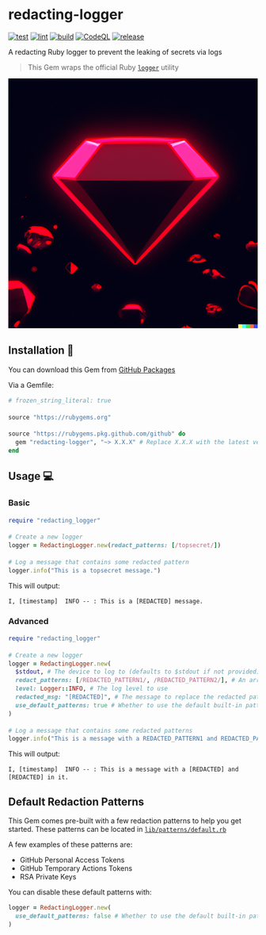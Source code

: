 # redacting-logger

[![test](https://github.com/github/redacting-logger/actions/workflows/test.yml/badge.svg)](https://github.com/github/redacting-logger/actions/workflows/test.yml) [![lint](https://github.com/github/redacting-logger/actions/workflows/lint.yml/badge.svg)](https://github.com/github/redacting-logger/actions/workflows/lint.yml) [![build](https://github.com/github/redacting-logger/actions/workflows/build.yml/badge.svg)](https://github.com/github/redacting-logger/actions/workflows/build.yml) [![CodeQL](https://github.com/github/redacting-logger/actions/workflows/codeql-analysis.yml/badge.svg)](https://github.com/github/redacting-logger/actions/workflows/codeql-analysis.yml) [![release](https://github.com/github/redacting-logger/actions/workflows/release.yml/badge.svg)](https://github.com/github/redacting-logger/actions/workflows/release.yml)

A redacting Ruby logger to prevent the leaking of secrets via logs

> This Gem wraps the official Ruby [`logger`](https://github.com/ruby/logger) utility

![Gem](docs/assets/gem.png)

## Installation 💎

You can download this Gem from [GitHub Packages](https://github.com/github/redacting-logger/pkgs/rubygems/redacting-logger)

Via a Gemfile:

```ruby
# frozen_string_literal: true

source "https://rubygems.org"

source "https://rubygems.pkg.github.com/github" do
  gem "redacting-logger", "~> X.X.X" # Replace X.X.X with the latest version
end
```

## Usage 💻

### Basic

```ruby
require "redacting_logger"

# Create a new logger
logger = RedactingLogger.new(redact_patterns: [/topsecret/])

# Log a message that contains some redacted pattern
logger.info("This is a topsecret message.")
```

This will output:

```text
I, [timestamp]  INFO -- : This is a [REDACTED] message.
```

### Advanced

```ruby
require "redacting_logger"

# Create a new logger
logger = RedactingLogger.new(
  $stdout, # The device to log to (defaults to $stdout if not provided)
  redact_patterns: [/REDACTED_PATTERN1/, /REDACTED_PATTERN2/], # An array of Regexp patterns to redact from the logs
  level: Logger::INFO, # The log level to use
  redacted_msg: "[REDACTED]", # The message to replace the redacted patterns with
  use_default_patterns: true # Whether to use the default built-in patterns or not
)

# Log a message that contains some redacted patterns
logger.info("This is a message with a REDACTED_PATTERN1 and REDACTED_PATTERN2 in it.")
```

This will output:

```text
I, [timestamp]  INFO -- : This is a message with a [REDACTED] and [REDACTED] in it.
```

## Default Redaction Patterns

This Gem comes pre-built with a few redaction patterns to help you get started. These patterns can be located in [`lib/patterns/default.rb`](lib/patterns/default.rb)

A few examples of these patterns are:

- GitHub Personal Access Tokens
- GitHub Temporary Actions Tokens
- RSA Private Keys

You can disable these default patterns with:

```ruby
logger = RedactingLogger.new(
  use_default_patterns: false # Whether to use the default built-in patterns or not
)
```
